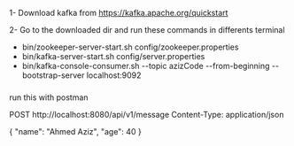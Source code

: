 1- Download kafka from https://kafka.apache.org/quickstart

2- Go to the downloaded dir and run these commands in differents terminal
- bin/zookeeper-server-start.sh config/zookeeper.properties
- bin/kafka-server-start.sh config/server.properties
- bin/kafka-console-consumer.sh --topic azizCode --from-beginning --bootstrap-server localhost:9092


###
run this with postman

POST http://localhost:8080/api/v1/message
Content-Type: application/json

{
"name": "Ahmed Aziz",
"age": 40
}